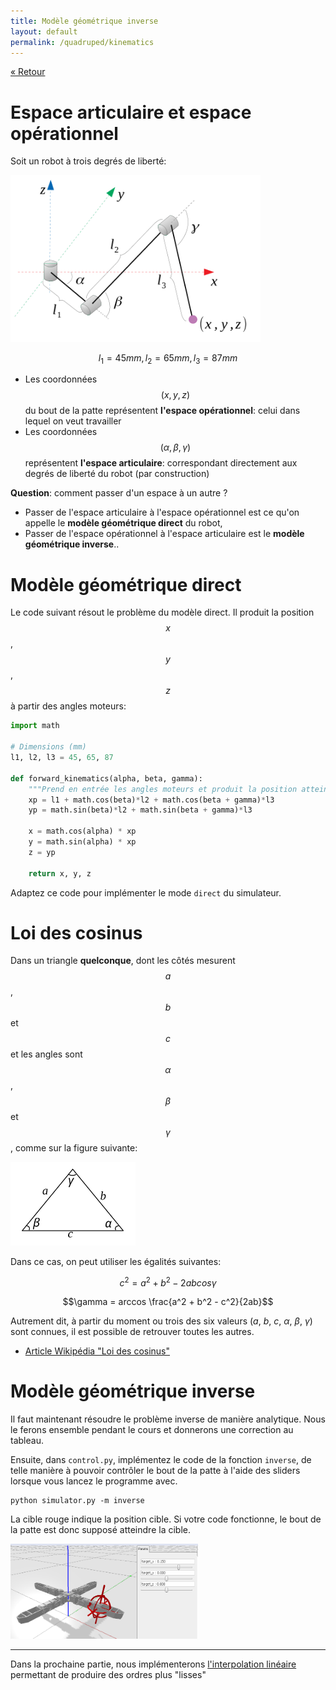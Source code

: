 ```yaml
---
title: Modèle géométrique inverse
layout: default
permalink: /quadruped/kinematics
---
```


[&laquo; Retour](/quadruped/)

# Espace articulaire et espace opérationnel

Soit un robot à trois degrés de liberté:

<div class="text-center">
<img src="/quadruped/img/rrr.png" width=400>
</div>

$$l_1 = 45 mm, l_2 = 65 mm, l_3 = 87 mm$$

* Les coordonnées $$(x, y, z)$$ du bout de la patte représentent **l'espace opérationnel**: celui dans lequel on
veut travailler
* Les coordonnées $$(\alpha, \beta, \gamma)$$ représentent **l'espace articulaire**: correspondant directement
aux degrés de liberté du robot (par construction)

<div class="alert alert-info">
    <b>Question</b>: comment passer d'un espace à un autre ?
</div>

* Passer de l'espace articulaire à l'espace opérationnel est ce qu'on appelle le **modèle géométrique direct** du robot,
* Passer de l'espace opérationnel à l'espace articulaire est le **modèle géométrique inverse**..

# Modèle géométrique direct

Le code suivant résout le problème du modèle direct. Il produit la position $$x$$, $$y$$, $$z$$ à partir des angles
moteurs:

```python
import math

# Dimensions (mm)
l1, l2, l3 = 45, 65, 87

def forward_kinematics(alpha, beta, gamma):
    """Prend en entrée les angles moteurs et produit la position atteinte"""
    xp = l1 + math.cos(beta)*l2 + math.cos(beta + gamma)*l3
    yp = math.sin(beta)*l2 + math.sin(beta + gamma)*l3
    
    x = math.cos(alpha) * xp 
    y = math.sin(alpha) * xp 
    z = yp
    
    return x, y, z
```

Adaptez ce code pour implémenter le mode `direct` du simulateur.

# Loi des cosinus

Dans un triangle **quelconque**, dont les côtés mesurent $$a$$, $$b$$ et $$c$$ et les angles sont $$\alpha$$, $$\beta$$
et $$\gamma$$, comme sur la figure suivante:

<div class="text-center">
<img src="/quadruped/img/al-kashi.svg" width=200>
</div>

Dans ce cas, on peut utiliser les égalités suivantes:

$$c^2 = a^2 + b^2 - 2ab cos \gamma$$

$$\gamma = arccos \frac{a^2 + b^2 - c^2}{2ab}$$

Autrement dit, à partir du moment ou trois des six valeurs ($a$, $b$, $c$, $\alpha$, $\beta$, $\gamma$) sont connues, il est possible de retrouver toutes les autres.
    
* [Article Wikipédia "Loi des cosinus"](https://fr.wikipedia.org/wiki/Loi_des_cosinus)

# Modèle géométrique inverse

Il faut maintenant résoudre le problème inverse de manière analytique. Nous le ferons ensemble pendant le cours
et donnerons une correction au tableau.

Ensuite, dans `control.py`, implémentez le code de la fonction `inverse`, de telle manière à pouvoir contrôler
le bout de la patte à l'aide des sliders lorsque vous lancez le programme avec.

```
python simulator.py -m inverse
```

La cible rouge indique la position cible. Si votre code fonctionne, le bout de la patte est donc supposé atteindre la cible.

<div class="text-center">
<img src="img/target_xyz.png" width=300 />
</div>

<hr/>

Dans la prochaine partie, nous implémenterons [l'interpolation linéaire](/quadruped/interpolation) permettant
de produire des ordres plus "lisses"

